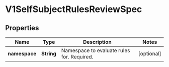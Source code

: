 

# V1SelfSubjectRulesReviewSpec

## Properties

Name | Type | Description | Notes
------------ | ------------- | ------------- | -------------
**namespace** | **String** | Namespace to evaluate rules for. Required. |  [optional]



